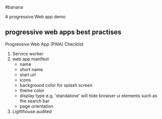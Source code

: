 #banana

A progressive Web app demo

##  progressive web apps best practises

Progressive Web App (PWA) Checklist

1. Service worker
2. web app manifest
     - name
     - short name
     - start url
     - icons
     - background color for splash screen
     - theme color
     - display type  e.g. 'standalone' will hide browser ui elements such as the search bar
     - page orientation
3. Lighthouse audited